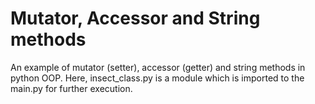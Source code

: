 # Mutator, Accessor and String methods 
An example of mutator (setter), accessor (getter) and string methods in python OOP.
Here, insect_class.py is a module which is imported to the main.py for further execution.
